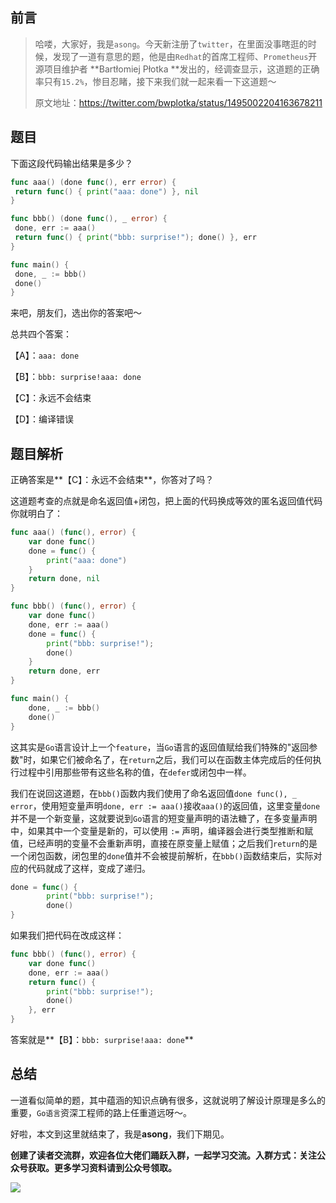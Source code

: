 ## 前言

> 哈喽，大家好，我是`asong`。今天新注册了`twitter`，在里面没事瞎逛的时候，发现了一道有意思的题，他是由`Redhat`的首席工程师、`Prometheus`开源项目维护者 **Bartłomiej Płotka **发出的，经调查显示，这道题的正确率只有`15.2%`，惨目忍睹，接下来我们就一起来看一下这道题～
>
> 原文地址：https://twitter.com/bwplotka/status/1495002204163678211



## 题目

下面这段代码输出结果是多少？

```go
func aaa() (done func(), err error) {
 return func() { print("aaa: done") }, nil
}

func bbb() (done func(), _ error) {
 done, err := aaa()
 return func() { print("bbb: surprise!"); done() }, err
}

func main() {
 done, _ := bbb()
 done()
}
```

来吧，朋友们，选出你的答案吧～

总共四个答案：

【A】：`aaa: done`

【B】：`bbb: surprise!aaa: done`

【C】：永远不会结束

【D】：编译错误



##  题目解析

正确答案是**【C】：永远不会结束**，你答对了吗？

这道题考查的点就是命名返回值+闭包，把上面的代码换成等效的匿名返回值代码你就明白了：

```go
func aaa() (func(), error) {
	var done func()
	done = func() {
		print("aaa: done")
	}
	return done, nil
}

func bbb() (func(), error) {
	var done func()
	done, err := aaa()
	done = func() {
		print("bbb: surprise!");
		done()
	}
	return done, err
}

func main() {
	done, _ := bbb()
	done()
}
```

这其实是`Go`语言设计上一个`feature`，当`Go`语言的返回值赋给我们特殊的"返回参数"时，如果它们被命名了，在`return`之后，我们可以在函数主体完成后的任何执行过程中引用那些带有这些名称的值，在`defer`或闭包中一样。

我们在说回这道题，在`bbb()`函数内我们使用了命名返回值`done func(), _ error`，使用短变量声明`done, err := aaa()`接收`aaa()`的返回值，这里变量`done`并不是一个新变量，这就要说到`Go`语言的短变量声明的语法糖了，在多变量声明中，如果其中一个变量是新的，可以使用 `:=` 声明，编译器会进行类型推断和赋值，已经声明的变量不会重新声明，直接在原变量上赋值；之后我们`return`的是一个闭包函数，闭包里的`done`值并不会被提前解析，在`bbb()`函数结束后，实际对应的代码就成了这样，变成了递归。

```go
done = func() {
		print("bbb: surprise!");
		done()
}
```

如果我们把代码在改成这样：

```go
func bbb() (func(), error) {
	var done func()
	done, err := aaa()
	return func() {
		print("bbb: surprise!");
		done()
	}, err
}
```

答案就是**【B】：`bbb: surprise!aaa: done`**



## 总结

一道看似简单的题，其中蕴涵的知识点确有很多，这就说明了解设计原理是多么的重要，`Go语言`资深工程师的路上任重道远呀～。

好啦，本文到这里就结束了，我是**asong**，我们下期见。

**创建了读者交流群，欢迎各位大佬们踊跃入群，一起学习交流。入群方式：关注公众号获取。更多学习资料请到公众号领取。**


![](https://song-oss.oss-cn-beijing.aliyuncs.com/golang_dream/article/static/扫码_搜索联合传播样式-白色版.png)

